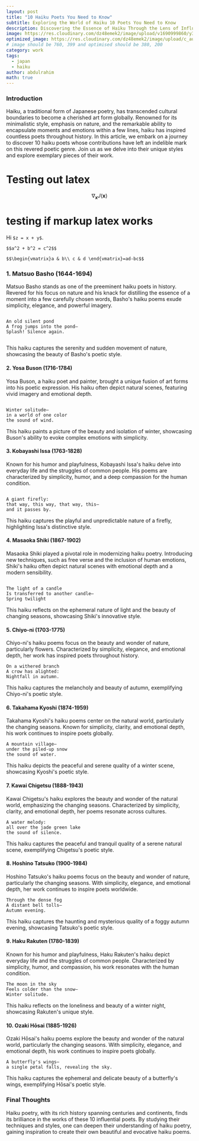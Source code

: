 ```yaml
---
layout: post
title: "10 Haiku Poets You Need to Know"
subtitle: Exploring the World of Haiku 10 Poets You Need to Know
description: Discovering the Essence of Haiku Through the Lens of Influential Poets
image: https://res.cloudinary.com/dz48emek2/image/upload/v1690999860/y3woxqoxn3bd7k9znqeh.jpg
optimized_image: https://res.cloudinary.com/dz48emek2/image/upload/c_auto,w_380/y3woxqoxn3bd7k9znqeh
# image should be 760, 399 and optimised should be 380, 200
category: work
tags:
  - japan
  - haiku
author: abdulrahim
math: true
---
```


### Introduction

Haiku, a traditional form of Japanese poetry, has transcended cultural boundaries to become a cherished art form globally. Renowned for its minimalistic style, emphasis on nature, and the remarkable ability to encapsulate moments and emotions within a few lines, haiku has inspired countless poets throughout history. In this article, we embark on a journey to discover 10 haiku poets whose contributions have left an indelible mark on this revered poetic genre. Join us as we delve into their unique styles and explore exemplary pieces of their work.

# Testing out latex

$$ \nabla_\boldsymbol{x} J(\boldsymbol{x}) $$



# testing if markup latex works

Hi `$z = x + y$`.

`$$a^2 + b^2 = c^2$$`

`$$\begin{vmatrix}a & b\\
c & d
\end{vmatrix}=ad-bc$$`



### 1. Matsuo Basho (1644-1694)

Matsuo Basho stands as one of the preeminent haiku poets in history. Revered for his focus on nature and his knack for distilling the essence of a moment into a few carefully chosen words, Basho's haiku poems exude simplicity, elegance, and powerful imagery.

```

An old silent pond
A frog jumps into the pond—
Splash! Silence again.


```

This haiku captures the serenity and sudden movement of nature,
showcasing the beauty of Basho's poetic style.


#### 2. Yosa Buson (1716-1784)
Yosa Buson, a haiku poet and painter, brought a unique fusion of art forms into his poetic expression. His haiku often depict natural scenes, featuring vivid imagery and emotional depth.


```

Winter solitude—
in a world of one color
the sound of wind.

```

This haiku paints a picture of the beauty and isolation of winter, showcasing Buson's ability to evoke complex emotions with simplicity.

#### 3. Kobayashi Issa (1763-1828)
Known for his humor and playfulness, Kobayashi Issa's haiku delve into everyday life and the struggles of common people. His poems are characterized by simplicity, humor, and a deep compassion for the human condition.

```

A giant firefly:
that way, this way, that way, this—
and it passes by.

```
This haiku captures the playful and unpredictable nature of a firefly, highlighting Issa's distinctive style.



#### 4. Masaoka Shiki (1867-1902)
Masaoka Shiki played a pivotal role in modernizing haiku poetry. Introducing new techniques, such as free verse and the inclusion of human emotions, Shiki's haiku often depict natural scenes with emotional depth and a modern sensibility.

```

The light of a candle
Is transferred to another candle—
Spring twilight

```

This haiku reflects on the ephemeral nature of light and the beauty of changing seasons, showcasing Shiki's innovative style.


#### 5. Chiyo-ni (1703-1775)
Chiyo-ni's haiku poems focus on the beauty and wonder of nature, particularly flowers. Characterized by simplicity, elegance, and emotional depth, her work has inspired poets throughout history.


```
On a withered branch
A crow has alighted:
Nightfall in autumn.
```

This haiku captures the melancholy and beauty of autumn, exemplifying Chiyo-ni's poetic style.

#### 6. Takahama Kyoshi (1874-1959)
Takahama Kyoshi's haiku poems center on the natural world, particularly the changing seasons. Known for simplicity, clarity, and emotional depth, his work continues to inspire poets globally.

```
A mountain village—
under the piled-up snow
the sound of water.
```

This haiku depicts the peaceful and serene quality of a winter scene, showcasing Kyoshi's poetic style.

#### 7. Kawai Chigetsu (1888-1943)
Kawai Chigetsu's haiku explores the beauty and wonder of the natural world, emphasizing the changing seasons. Characterized by simplicity, clarity, and emotional depth, her poems resonate across cultures.

```
A water melody:
all over the jade green lake
the sound of silence.
```

This haiku captures the peaceful and tranquil quality of a serene natural scene, exemplifying Chigetsu's poetic style.

#### 8. Hoshino Tatsuko (1900-1984)
Hoshino Tatsuko's haiku poems focus on the beauty and wonder of nature, particularly the changing seasons. With simplicity, elegance, and emotional depth, her work continues to inspire poets worldwide.

```
Through the dense fog
A distant bell tolls—
Autumn evening.
```

This haiku captures the haunting and mysterious quality of a foggy autumn evening, showcasing Tatsuko's poetic style.

#### 9. Haku Rakuten (1780-1839)
Known for his humor and playfulness, Haku Rakuten's haiku depict everyday life and the struggles of common people. Characterized by simplicity, humor, and compassion, his work resonates with the human condition.

```
The moon in the sky
Feels colder than the snow—
Winter solitude.
```

This haiku reflects on the loneliness and beauty of a winter night, showcasing Rakuten's unique style.

#### 10. Ozaki Hōsai (1885-1926)
Ozaki Hōsai's haiku poems explore the beauty and wonder of the natural world, particularly the changing seasons. With simplicity, elegance, and emotional depth, his work continues to inspire poets globally.

```
A butterfly's wings—
a single petal falls, revealing the sky.
```
This haiku captures the ephemeral and delicate beauty of a butterfly's wings, exemplifying Hōsai's poetic style.

### Final Thoughts
Haiku poetry, with its rich history spanning centuries and continents, finds its brilliance in the works of these 10 influential poets. By studying their techniques and styles, one can deepen their understanding of haiku poetry, gaining inspiration to create their own beautiful and evocative haiku poems.
